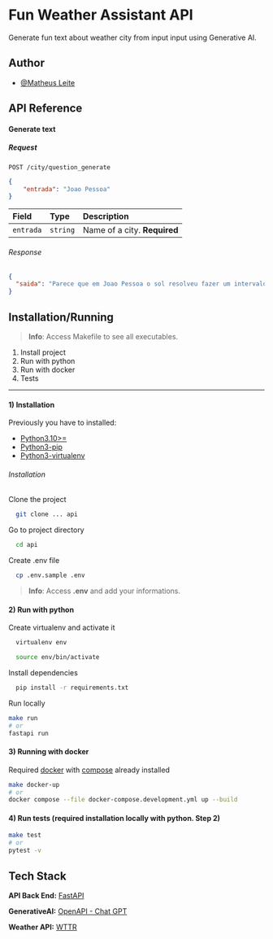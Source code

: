 
# Fun Weather Assistant API

Generate fun text about weather city from input input using Generative AI.

## Author

- [@Matheus Leite](https://www.github.com/itzmatheus)


## API Reference

#### Generate text
##### Request
```http
POST /city/question_generate
```
```json
{
    "entrada": "Joao Pessoa"
}
```

| Field     | Type     | Description                  |
| :-------- | :------- | :--------------------------- |
| `entrada` | `string` | Name of a city. **Required** |

###### Response
```json
{
  "saida": "Parece que em Joao Pessoa o sol resolveu fazer um intervalo entre as nuvens, deixando o clima parcialmente nublado. Será que ele está preparando uma surpresa? Só o tempo dirá!"
}
```

## Installation/Running

> **Info**: Access Makefile to see all executables.

 1) Install project
 2) Run with python
 3) Run with docker
 4) Tests

-----

#### 1) Installation

Previously you have to installed:
- [Python3.10>=](https://www.python.org/downloads/)
- [Python3-pip](https://pip.pypa.io/en/stable/installation/)
- [Python3-virtualenv](https://docs.python.org/3/library/venv.html)

###### Installation

Clone the project

```bash
  git clone ... api
```
Go to project directory

```bash
  cd api
```

Create .env file

```bash
  cp .env.sample .env
```

> **Info**: Access **.env** and add your informations.

#### 2) Run with python

Create virtualenv and activate it

```bash
  virtualenv env
```

```bash
  source env/bin/activate
```

Install dependencies

```bash
  pip install -r requirements.txt
```

Run locally
```bash
make run
# or
fastapi run
```

#### 3) Running with docker

Required [docker](https://docs.docker.com/engine/install/) with [compose](https://docs.docker.com/compose/) already installed

```bash
make docker-up
# or
docker compose --file docker-compose.development.yml up --build
```

#### 4) Run tests (required installation locally with python. Step 2)

```bash
make test
# or
pytest -v
```

## Tech Stack

**API Back End:** [FastAPI](https://fastapi.tiangolo.com/)

**GenerativeAI:** [OpenAPI - Chat GPT](https://platform.openai.com/docs/guides/text-generation)

**Weather API:** [WTTR](https://github.com/chubin/wttr.in)
